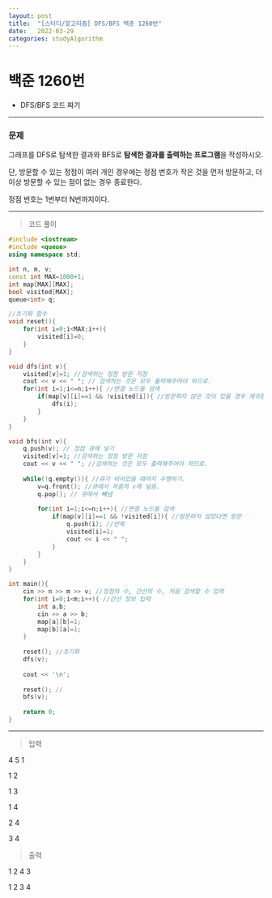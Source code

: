 ```yaml
---
layout: post
title:  "[스터디/알고리즘] DFS/BFS 백준 1260번"
date:   2022-03-29
categories: studyAlgorithm
---
```


# 백준 1260번
- DFS/BFS 코드 짜기

---

### 문제

그래프를 DFS로 탐색한 결과와 BFS로 **탐색한 결과를 출력하는 프로그램**을 작성하시오. 

단, 방문할 수 있는 정점이 여러 개인 경우에는 정점 번호가 작은 것을 먼저 방문하고, 더 이상 방문할 수 있는 점이 없는 경우 종료한다. 

정점 번호는 1번부터 N번까지이다.

---

> 코드 풀이

```c++
#include <iostream>
#include <queue>
using namespace std;

int n, m, v;
const int MAX=1000+1;
int map[MAX][MAX];
bool visited[MAX];
queue<int> q;

//초기화 함수
void reset(){
    for(int i=0;i<MAX;i++){
        visited[i]=0;
    }
}

void dfs(int v){
    visited[v]=1; //검색하는 정점 방문 저장
    cout << v << " "; // 검색하는 것은 모두 출력해주어야 하므로.
    for(int i=1;i<=n;i++){ //연결 노드들 검색
        if(map[v][i]==1 && !visited[i]){ //방문하지 않은 것이 있을 경우 재귀함수로 방문
            dfs(i);
        }
    }
}

void bfs(int v){
    q.push(v); // 정점 큐에 넣기
    visited[v]=1; //검색하는 정점 방문 저장
    cout << v << " "; //검색하는 것은 모두 출력해주어야 하므로.
    
    while(!q.empty()){ //큐가 비어있을 때까지 수행하기.
        v=q.front(); //큐에서 처음꺼 v에 넣음.
        q.pop(); // 큐에서 빼냄 
        
        for(int i=1;i<=n;i++){ //연결 노드들 검색 
            if(map[v][i]==1 && !visited[i]){ //방문하지 않았다면 방문
                q.push(i); //반복
                visited[i]=1; 
                cout << i << " ";
            }
        }         
    }
}

int main(){
    cin >> n >> m >> v; //정점의 수, 간선의 수, 처음 검색할 수 입력
    for(int i=0;i<m;i++){ //간선 정보 입력
        int a,b;
        cin >> a >> b;
        map[a][b]=1;
        map[b][a]=1;
    }
    
    reset(); //초기화
    dfs(v); 
    
    cout << '\n';
    
    reset(); //
    bfs(v);
       
    return 0;
}

```

---

> 입력

4 5 1

1 2

1 3

1 4

2 4

3 4


>출력

1 2 4 3

1 2 3 4


